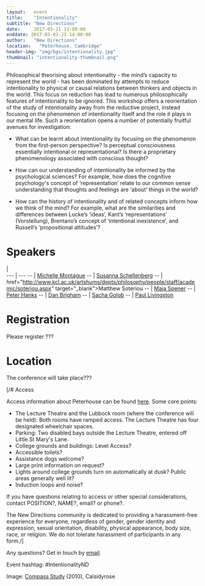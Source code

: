 ```yaml
---
layout:   event
title:    "Intentionality"
subtitle: "New Directions"
date:     2017-03-21 13:00:00
enddate: 2017-03-03-23 14:00:00
author:   "New Directions"
location:	"Peterhouse, Cambridge"
header-img: "img/bgs/intentionality.jpg"
thumbnail: "intentionality-thumbnail.png"
---
```


Philosophical theorising about intentionality - the mind’s capacity to represent the world - has been dominated by attempts to reduce intentionality to physical or causal relations between thinkers and objects in the world. This focus on reduction has lead to numerous philosophically features of intentionality to be ignored. This workshop offers a reorientation of the study of intentionality away from the reductive project, instead focusing on the phenomenon of intentionality itself and the role it plays in our mental life. Such a reorientation opens a number of potentially fruitful avenues for investigation:

- What can be learnt about intentionality by focusing on the phenomenon from the first-person perspective? Is perceptual consciousness essentially intentional or representational? Is there a proprietary phenomenology associated with conscious thought?

- How can our understanding of intentionality be informed by the psychological sciences? For example, how does the cognitive psychology's concept of ‘representation’ relate to our common sense understanding that thoughts and feelings are ‘about’ things in the world?

- How can the history of intentionality and of related concepts inform how we think of the mind? For example, what are the similarities and differences between Locke’s ‘ideas’, Kant’s ‘representations’ (Vorstellung), Brentano’s concept of ‘intentional inexistence’, and Russell’s ‘propositional attitudes’?

# Speakers

  |  
--- | ---
-- | <a href="https://sites.google.com/site/michelleimontague/" target="_blank">Michelle Montague</a>
-- | <a href="http://www.susannaschellenberg.org/file/Home.html" target="_blank">Susanna Schellenberg</a>
-- |  href="http://www.kcl.ac.uk/artshums/depts/philosophy/people/staff/academic/soteriou.aspx" target="_blank">Matthew Soteriou</a>
-- | <a href="http://www.birmingham.ac.uk/staff/profiles/philosophy/spener-maja.aspx" target="_blank">Maja Spener</a>
-- | <a href="https://sites.google.com/a/umn.edu/peter-hanks/home" target="_blank">Peter Hanks</a>
-- | <a href="https://cambridge.academia.edu/DanielBrigham" target="_blank">Dan Brigham</a>
-- | <a href="http://www.kcl.ac.uk/artshums/depts/philosophy/people/staff/academic/golob/index.aspx" target="_blank">Sacha Golob</a>
-- | <a href="https://www.unm.edu/~pmliving/" target="_blank"> Paul Livingston</a>

# Registration

Please register ???

# Location

The conference will take place???

[/# Access

Access information about Peterhouse can be found <a href="http://www.disability.admin.cam.ac.uk/access-around-university/access-colleges/peterhouse" target="_blank">here</a>. Some core points:

- The Lecture Theatre and the Lubbock room (where the conference will be held): Both rooms have ramped access. The Lecture Theatre has four designated wheelchair spaces.
- Parking: Two disabled bays outside the Lecture Theatre, entered off Little St Mary's Lane.
- College grounds and buildings: Level Access?
- Accessible toilets?
- Assistance dogs welcome?
- Large print information on request?
- Lights around college grounds turn on automatically at dusk? Public areas generally well lit?
- Induction loops and noise?

If you have questions relating to access or other special considerations, contact POSITION?, NAME?, email? or phone?.

The New Directions community is dedicated to providing a harassment-free experience for everyone, regardless of gender, gender identity and expression, sexual orientation, disability, physical appearance, body size, race, or religion. We do not tolerate harassment of participants in any form./]

Any questions? Get in touch by <a href="mailto:newdirectionsmindproject@gmail.com">email</a>.

Event hashtag: #IntentionalityND

<span class="caption text-muted">Image:
<a href="https://www.flickr.com/photos/calsidyrose/4925267732/" target="_blank">Compass Study</a> (2010),
Calsidyrose</span>
